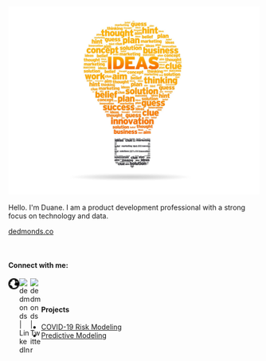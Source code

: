 ![](./idea.png)

Hello. I'm Duane. I am a product development professional with a strong focus on technology and data.

[dedmonds.co](http://dedmonds.co)

<br>

#### Connect with me:

[<img align="left" alt="dedmonds.co" width="22px" src="https://raw.githubusercontent.com/iconic/open-iconic/master/svg/globe.svg" />][website]
[<img align="left" alt="dedmonds | LinkedIn" width="22px" src="https://cdn.jsdelivr.net/npm/simple-icons@v3/icons/linkedin.svg" />][linkedin]
[<img align="left" alt="dedmonds | Twitter" width="22px" src="https://cdn.jsdelivr.net/npm/simple-icons@v3/icons/twitter.svg" />][twitter]

<br><br>

#### Projects

- [COVID-19 Risk Modeling](https://htmlpreview.github.io/?https://github.com/usefulmove/o/blob/master/covid-19.html)
- [Predictive Modeling](https://htmlpreview.github.io/?https://github.com/usefulmove/o/blob/master/pinguino.html)

[website]: http://dedmonds.co
[twitter]: https://twitter.com/dedmonds
[linkedin]: https://linkedin.com/in/dedmonds